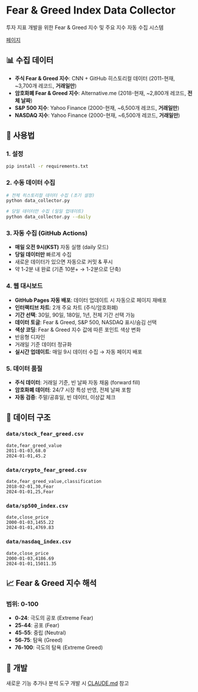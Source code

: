# Fear & Greed Index Data Collector

투자 지표 개발을 위한 Fear & Greed 지수 및 주요 지수 자동 수집 시스템

[페이지](https://phj1120.github.io/fearAndGreed/)

## 📊 수집 데이터

- **주식 Fear & Greed 지수**: CNN + GitHub 히스토리컬 데이터 (2011-현재, ~3,700개 레코드, **거래일만**)
- **암호화폐 Fear & Greed 지수**: Alternative.me (2018-현재, ~2,800개 레코드, **전체 날짜**)
- **S&P 500 지수**: Yahoo Finance (2000-현재, ~6,500개 레코드, **거래일만**)
- **NASDAQ 지수**: Yahoo Finance (2000-현재, ~6,500개 레코드, **거래일만**)

## 🚀 사용법

### 1. 설정
```bash
pip install -r requirements.txt
```

### 2. 수동 데이터 수집
```bash
# 전체 히스토리컬 데이터 수집 (초기 설정)
python data_collector.py

# 당일 데이터만 수집 (일일 업데이트)
python data_collector.py --daily
```

### 3. 자동 수집 (GitHub Actions)
- **매일 오전 9시(KST)** 자동 실행 (daily 모드)
- **당일 데이터만** 빠르게 수집
- 새로운 데이터가 있으면 자동으로 커밋 & 푸시
- 약 1-2분 내 완료 (기존 10분+ → 1-2분으로 단축)

### 4. 웹 대시보드
- **GitHub Pages 자동 배포**: 데이터 업데이트 시 자동으로 페이지 재배포
- **인터랙티브 차트**: 2개 주요 차트 (주식/암호화폐)
- **기간 선택**: 30일, 90일, 180일, 1년, 전체 기간 선택 가능
- **데이터 토글**: Fear & Greed, S&P 500, NASDAQ 표시/숨김 선택
- **색상 코딩**: Fear & Greed 지수 값에 따른 포인트 색상 변화
- 반응형 디자인
- 거래일 기준 데이터 정규화
- **실시간 업데이트**: 매일 9시 데이터 수집 → 자동 페이지 배포

### 5. 데이터 품질
- **주식 데이터**: 거래일 기준, 빈 날짜 자동 채움 (forward fill)
- **암호화폐 데이터**: 24/7 시장 특성 반영, 전체 날짜 포함
- **자동 검증**: 주말/공휴일, 빈 데이터, 이상값 체크

## 📁 데이터 구조

### `data/stock_fear_greed.csv`
```csv
date,fear_greed_value
2011-01-03,68.0
2024-01-01,45.2
```

### `data/crypto_fear_greed.csv`
```csv
date,fear_greed_value,classification
2018-02-01,30,Fear
2024-01-01,25,Fear
```

### `data/sp500_index.csv`
```csv
date,close_price
2000-01-03,1455.22
2024-01-01,4769.83
```

### `data/nasdaq_index.csv`
```csv
date,close_price
2000-01-03,4186.69
2024-01-01,15011.35
```

## 📈 Fear & Greed 지수 해석

### 범위: 0-100
- **0-24**: 극도의 공포 (Extreme Fear)
- **25-44**: 공포 (Fear)
- **45-55**: 중립 (Neutral)
- **56-75**: 탐욕 (Greed)
- **76-100**: 극도의 탐욕 (Extreme Greed)

## 🔧 개발

새로운 기능 추가나 분석 도구 개발 시 [CLAUDE.md](CLAUDE.md) 참고
